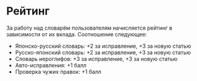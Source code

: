 # Рейтинг

За работу над словарём пользователям начисляется рейтинг в зависимости от их вклада. Соотношение следующее:

- Японско-русский словарь: +2 за исправление, +3 за новую статью
- Русско-японский словарь: +2 за исправление, +3 за новую статью
- Словарь иероглифов: +3 за исправление, +3 за новую статью
- Авто-исправления: +1 балл
- Проверка чужих правок: +1 балл

